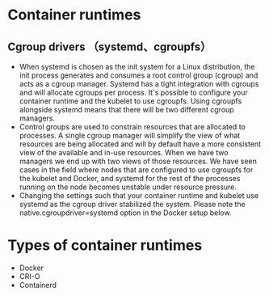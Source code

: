 # Container runtimes
## Cgroup drivers （systemd、cgroupfs）
+ When systemd is chosen as the init system for a Linux distribution, the init process generates and consumes a root control group (cgroup) and acts as a cgroup manager. Systemd has a tight integration with cgroups and will allocate cgroups per process. It's possible to configure your container runtime and the kubelet to use cgroupfs. Using cgroupfs alongside systemd means that there will be two different cgroup managers.
+ Control groups are used to constrain resources that are allocated to processes. A single cgroup manager will simplify the view of what resources are being allocated and will by default have a more consistent view of the available and in-use resources. When we have two managers we end up with two views of those resources. We have seen cases in the field where nodes that are configured to use cgroupfs for the kubelet and Docker, and systemd for the rest of the processes running on the node becomes unstable under resource pressure.
+ Changing the settings such that your container runtime and kubelet use systemd as the cgroup driver stabilized the system. Please note the native.cgroupdriver=systemd option in the Docker setup below.

# Types of container runtimes

+ Docker
+ CRI-O
+ Containerd
